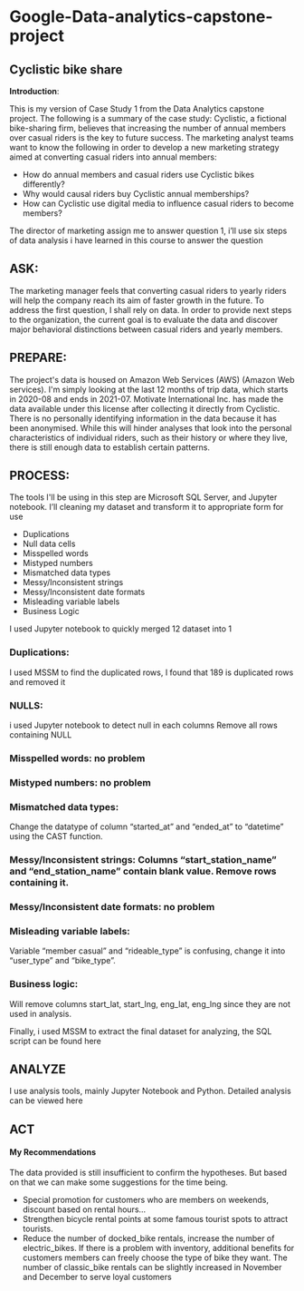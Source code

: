 # Google-Data-analytics-capstone-project
## Cyclistic bike share

__Introduction__:

This is my version of Case Study 1 from the Data Analytics capstone project.
The following is a summary of the case study:
Cyclistic, a fictional bike-sharing firm, believes that increasing the number of annual members over casual riders is the key to future success. The marketing analyst teams want to know the following in order to develop a new marketing strategy aimed at converting casual riders into annual members:
- How do annual members and casual riders use Cyclistic bikes differently?
- Why would causal riders buy Cyclistic annual memberships?
- How can Cyclistic use digital media to influence casual riders to become members?

The director of marketing assign me to answer question 1, i’ll use six steps of data analysis i have learned in this course to answer the question

## ASK:

The marketing manager feels that converting casual riders to yearly riders will help the company reach its aim of faster growth in the future. To address the first question, I shall rely on data.
In order to provide next steps to the organization, the current goal is to evaluate the data and discover major behavioral distinctions between casual riders and yearly members.

## PREPARE:

The project's data is housed on Amazon Web Services (AWS) (Amazon Web services). I'm simply looking at the last 12 months of trip data, which starts in 2020-08 and ends in 2021-07. Motivate International Inc. has made the data available under this license after collecting it directly from Cyclistic. There is no personally identifying information in the data because it has been anonymised. While this will hinder analyses that look into the personal characteristics of individual riders, such as their history or where they live, there is still enough data to establish certain patterns.

## PROCESS:

The tools I'll be using in this step are Microsoft SQL Server, and Jupyter notebook.
I’ll cleaning my dataset and transform it to appropriate form for use
- Duplications
- Null data cells
- Misspelled words
- Mistyped numbers
- Mismatched data types
- Messy/Inconsistent strings
- Messy/Inconsistent date formats
- Misleading variable labels
- Business Logic

I used Jupyter notebook to quickly merged 12 dataset into 1

### Duplications:
I used MSSM to find the duplicated rows, I found that 189 is duplicated rows and removed it
### NULLS:
i used Jupyter notebook to detect null in each columns
Remove all rows containing NULL
### Misspelled words: no problem
### Mistyped numbers: no problem
### Mismatched data types:
Change the datatype of column “started_at” and “ended_at” to “datetime” using the CAST function.
### Messy/Inconsistent strings: Columns “start_station_name” and “end_station_name” contain blank value. Remove rows containing it.
### Messy/Inconsistent date formats: no problem
### Misleading variable labels: 
Variable “member casual” and “rideable_type” is confusing, change it into “user_type” and “bike_type”.
### Business logic: 
Will remove columns start_lat, start_lng, eng_lat, eng_lng since they are not used in analysis.

Finally, i used MSSM to extract the final dataset for analyzing, the SQL script can be found here
## ANALYZE
I use analysis tools, mainly Jupyter Notebook and Python. Detailed analysis can be viewed here
## ACT
#### My Recommendations
The data provided is still insufficient to confirm the hypotheses. But based on that we can make some suggestions for the time being.
- Special promotion for customers who are members on weekends, discount based on rental hours...
- Strengthen bicycle rental points at some famous tourist spots to attract tourists.
- Reduce the number of docked_bike rentals, increase the number of electric_bikes. If there is a problem with inventory, additional benefits for customers members can freely choose the type of bike they want. The number of classic_bike rentals can be slightly increased in November and December to serve loyal customers

